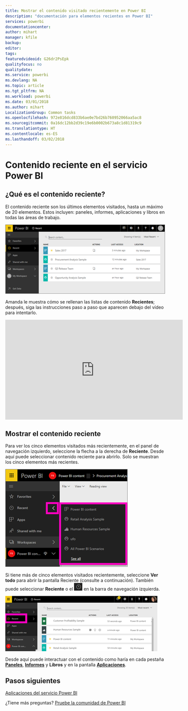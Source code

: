 ```yaml
---
title: Mostrar el contenido visitado recientemente en Power BI
description: "documentación para elementos recientes en Power BI"
services: powerbi
documentationcenter: 
author: mihart
manager: kfile
backup: 
editor: 
tags: 
featuredvideoid: G26dr2PsEpk
qualityfocus: no
qualitydate: 
ms.service: powerbi
ms.devlang: NA
ms.topic: article
ms.tgt_pltfrm: NA
ms.workload: powerbi
ms.date: 03/01/2018
ms.author: mihart
LocalizationGroup: Common tasks
ms.openlocfilehash: 972e816dcd833b6ae0e7bd26b760952066aa5ac8
ms.sourcegitcommit: 0a16dc12bb2d39c19e6b0002b673a8c1d81319c9
ms.translationtype: HT
ms.contentlocale: es-ES
ms.lasthandoff: 03/02/2018
---
```

# <a name="recent-content-in-power-bi-service"></a>Contenido **reciente** en el servicio Power BI


## <a name="what-is-recent-content"></a>¿Qué es el contenido reciente?
El contenido reciente son los últimos elementos visitados, hasta un máximo de 20 elementos.  Estos incluyen: paneles, informes, aplicaciones y libros en todas las áreas de trabajo.

![Ventana de contenido reciente](media/service-recent/power-bi-recent-screen.png)

Amanda le muestra cómo se rellenan las listas de contenido **Recientes**; después, siga las instrucciones paso a paso que aparecen debajo del vídeo para intentarlo.

<iframe width="560" height="315" src="https://www.youtube.com/embed/G26dr2PsEpk" frameborder="0" allowfullscreen></iframe>

## <a name="display-recent-content"></a>Mostrar el contenido reciente
Para ver los cinco elementos visitados más recientemente, en el panel de navegación izquierdo, seleccione la flecha a la derecha de **Reciente**.  Desde aquí puede seleccionar contenido reciente para abrirlo. Solo se muestran los cinco elementos más recientes.

![Control flotante de contenido reciente](media/service-recent/power-bi-recent-flyout-new.png)

Si tiene más de cinco elementos visitados recientemente, seleccione **Ver todo** para abrir la pantalla Reciente (consulte a continuación). También puede seleccionar **Reciente** o el ![icono de Reciente](media/service-recent/power-bi-recent-icon.png) en la barra de navegación izquierda.

![Visualización de todo el contenido reciente](media/service-recent/power-bi-recent-list.png)

Desde aquí puede interactuar con el contenido como haría en cada pestaña [**Paneles**](service-dashboards.md), [ **Informes**](service-reports.md) y **Libros** y en la pantalla [**Aplicaciones**](service-install-use-apps.md).

## <a name="next-steps"></a>Pasos siguientes
[Aplicaciones del servicio Power BI](service-install-use-apps.md)

¿Tiene más preguntas? [Pruebe la comunidad de Power BI](http://community.powerbi.com/)

